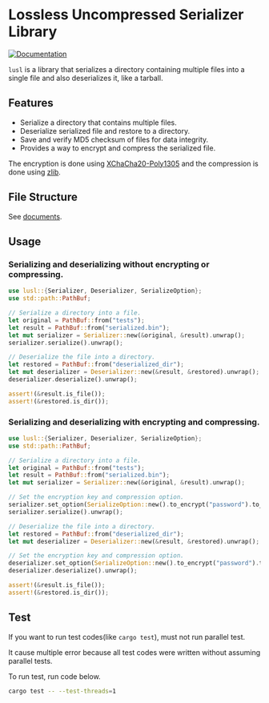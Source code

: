 # Lossless Uncompressed Serializer Library

[![Documentation](https://docs.rs/image/badge.svg)](https://docs.rs/lusl/)

`lusl` is a library that serializes a directory containing multiple files into a single file and also deserializes it, like a tarball.

## Features

- Serialize a directory that contains multiple files. 
- Deserialize serialized file and restore to a directory. 
- Save and verify MD5 checksum of files for data integrity. 
- Provides a way to encrypt and compress the serialized file.

The encryption is done using [XChaCha20-Poly1305](https://en.wikipedia.org/wiki/ChaCha20-Poly1305#XChaCha20-Poly1305_%E2%80%93_extended_nonce_variant) 
and the compression is done using [zlib](https://en.wikipedia.org/wiki/Zlib).

## File Structure

See [documents](structure_of_serialized_file.md). 

## Usage

### Serializing and deserializing without encrypting or compressing.
```rust
use lusl::{Serializer, Deserializer, SerializeOption};
use std::path::PathBuf;

// Serialize a directory into a file.
let original = PathBuf::from("tests");
let result = PathBuf::from("serialized.bin");
let mut serializer = Serializer::new(&original, &result).unwrap();
serializer.serialize().unwrap();

// Deserialize the file into a directory.
let restored = PathBuf::from("deserialized_dir");
let mut deserializer = Deserializer::new(&result, &restored).unwrap();
deserializer.deserialize().unwrap();

assert!(&result.is_file());
assert!(&restored.is_dir());
```
### Serializing and deserializing with encrypting and compressing.
```rust
use lusl::{Serializer, Deserializer, SerializeOption};
use std::path::PathBuf;

// Serialize a directory into a file.
let original = PathBuf::from("tests");
let result = PathBuf::from("serialized.bin");
let mut serializer = Serializer::new(&original, &result).unwrap();

// Set the encryption key and compression option.
serializer.set_option(SerializeOption::new().to_encrypt("password").to_compress(true));
serializer.serialize().unwrap();

// Deserialize the file into a directory.
let restored = PathBuf::from("deserialized_dir");
let mut deserializer = Deserializer::new(&result, &restored).unwrap();

// Set the encryption key and compression option.
deserializer.set_option(SerializeOption::new().to_encrypt("password").to_compress(true));
deserializer.deserialize().unwrap();

assert!(&result.is_file());
assert!(&restored.is_dir());
```

## Test

If you want to run test codes(like `cargo test`), must not run parallel test. 

It cause multiple error because all test codes were written without assuming parallel tests. 

To run test, run code below. 

```bash
cargo test -- --test-threads=1
```
